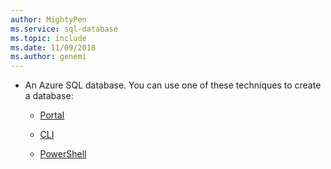 ```yaml
---
author: MightyPen
ms.service: sql-database
ms.topic: include
ms.date: 11/09/2018	
ms.author: genemi
---
```


<!-- sql-database-connect-query-prerequisites-create-db-includes.md -->

- An Azure SQL database. You can use one of these techniques to create a database:

  - [Portal](../articles/sql-database/sql-database-get-started-portal.md)

  - [CLI](../articles/sql-database/sql-database-get-started-cli.md)

  - [PowerShell](../articles/sql-database/sql-database-get-started-powershell.md)
